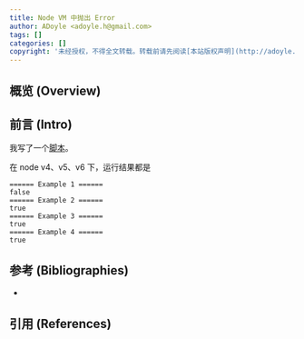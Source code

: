```yaml
---
title: Node VM 中抛出 Error
author: ADoyle <adoyle.h@gmail.com>
tags: []
categories: []
copyright: '未经授权，不得全文转载。转载前请先阅读[本站版权声明](http://adoyle.me/blog/copyright.html)'
---
```


## 概览 (Overview)
## 前言 (Intro)


<!-- more -->

我写了一个[脚本]()。

<script src="https://gist.github.com/adoyle-h/8675c0335b7436af2d4562343e51b55e.js"></script>

在 node v4、v5、v6 下，运行结果都是

```
====== Example 1 ======
false
====== Example 2 ======
true
====== Example 3 ======
true
====== Example 4 ======
true
```

## 参考 (Bibliographies)
- [][B1]

## 引用 (References)
[^1]: [][R1]


<!-- 以下是相关链接 -->

[R1]: <url> "备注"

[B1]: <url> "备注"

